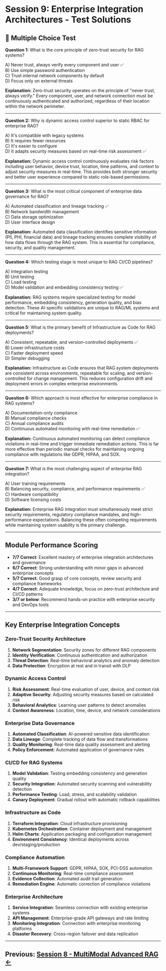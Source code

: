 # Session 9: Enterprise Integration Architectures - Test Solutions

## 📝 Multiple Choice Test

**Question 1:** What is the core principle of zero-trust security for RAG systems?  

A) Never trust, always verify every component and user ✅  
B) Use simple password authentication  
C) Trust internal network components by default  
D) Focus only on external threats  

**Explanation:** Zero-trust security operates on the principle of "never trust, always verify." Every component, user, and network connection must be continuously authenticated and authorized, regardless of their location within the network perimeter.

---

**Question 2:** Why is dynamic access control superior to static RBAC for enterprise RAG?  

A) It's compatible with legacy systems  
B) It requires fewer resources  
C) It's easier to configure  
D) It adapts security measures based on real-time risk assessment ✅  

**Explanation:** Dynamic access control continuously evaluates risk factors including user behavior, device trust, location, time patterns, and context to adjust security measures in real-time. This provides both stronger security and better user experience compared to static role-based permissions.

---

**Question 3:** What is the most critical component of enterprise data governance for RAG?  

A) Automated classification and lineage tracking ✅  
B) Network bandwidth management  
C) Data storage optimization  
D) User interface design  

**Explanation:** Automated data classification identifies sensitive information (PII, PHI, financial data) and lineage tracking ensures complete visibility of how data flows through the RAG system. This is essential for compliance, security, and quality management.

---

**Question 4:** Which testing stage is most unique to RAG CI/CD pipelines?  

A) Integration testing  
B) Unit testing  
C) Load testing  
D) Model validation and embedding consistency testing ✅  

**Explanation:** RAG systems require specialized testing for model performance, embedding consistency, generation quality, and bias detection. These AI-specific validations are unique to RAG/ML systems and critical for maintaining system quality.

---

**Question 5:** What is the primary benefit of Infrastructure as Code for RAG deployments?  

A) Consistent, repeatable, and version-controlled deployments ✅  
B) Lower infrastructure costs  
C) Faster deployment speed  
D) Simpler debugging  

**Explanation:** Infrastructure as Code ensures that RAG system deployments are consistent across environments, repeatable for scaling, and version-controlled for change management. This reduces configuration drift and deployment errors in complex enterprise environments.

---

**Question 6:** Which approach is most effective for enterprise compliance in RAG systems?  

A) Documentation-only compliance  
B) Manual compliance checks  
C) Annual compliance audits  
D) Continuous automated monitoring with real-time remediation ✅  

**Explanation:** Continuous automated monitoring can detect compliance violations in real-time and trigger immediate remediation actions. This is far more effective than periodic manual checks for maintaining ongoing compliance with regulations like GDPR, HIPAA, and SOX.

---

**Question 7:** What is the most challenging aspect of enterprise RAG integration?  

A) User training requirements  
B) Balancing security, compliance, and performance requirements ✅  
C) Hardware compatibility  
D) Software licensing costs  

**Explanation:** Enterprise RAG integration must simultaneously meet strict security requirements, regulatory compliance mandates, and high-performance expectations. Balancing these often competing requirements while maintaining system usability is the primary challenge.

---

## Module Performance Scoring

- **7/7 Correct**: Excellent mastery of enterprise integration architectures and governance  
- **6/7 Correct**: Strong understanding with minor gaps in advanced enterprise concepts  
- **5/7 Correct**: Good grasp of core concepts, review security and compliance frameworks  
- **4/7 Correct**: Adequate knowledge, focus on zero-trust architecture and CI/CD patterns  
- **3/7 or below**: Recommend hands-on practice with enterprise security and DevOps tools  

---

## Key Enterprise Integration Concepts

### Zero-Trust Security Architecture  
1. **Network Segmentation**: Security zones for different RAG components  
2. **Identity Verification**: Continuous authentication and authorization  
3. **Threat Detection**: Real-time behavioral analytics and anomaly detection  
4. **Data Protection**: Encryption at rest and in transit with DLP  

### Dynamic Access Control  
1. **Risk Assessment**: Real-time evaluation of user, device, and context risk  
2. **Adaptive Security**: Adjusting security measures based on calculated risk  
3. **Behavioral Analytics**: Learning user patterns to detect anomalies  
4. **Context Awareness**: Location, time, device, and network considerations  

### Enterprise Data Governance  
1. **Automated Classification**: AI-powered sensitive data identification  
2. **Data Lineage**: Complete tracking of data flow and transformations  
3. **Quality Monitoring**: Real-time data quality assessment and alerting  
4. **Policy Enforcement**: Automated application of governance rules  

### CI/CD for RAG Systems  
1. **Model Validation**: Testing embedding consistency and generation quality  
2. **Security Integration**: Automated security scanning and vulnerability detection  
3. **Performance Testing**: Load, stress, and scalability validation  
4. **Canary Deployment**: Gradual rollout with automatic rollback capabilities  

### Infrastructure as Code  
1. **Terraform Integration**: Cloud infrastructure provisioning  
2. **Kubernetes Orchestration**: Container deployment and management  
3. **Helm Charts**: Application packaging and configuration management  
4. **Environment Consistency**: Identical deployments across dev/staging/production  

### Compliance Automation  
1. **Multi-Framework Support**: GDPR, HIPAA, SOX, PCI-DSS automation  
2. **Continuous Monitoring**: Real-time compliance assessment  
3. **Evidence Collection**: Automated audit trail generation  
4. **Remediation Engine**: Automatic correction of compliance violations  

### Enterprise Architecture  
1. **Service Integration**: Seamless connection with existing enterprise systems  
2. **API Management**: Enterprise-grade API gateways and rate limiting  
3. **Monitoring Integration**: Connection with enterprise monitoring platforms  
4. **Disaster Recovery**: Cross-region failover and data replication  

---

**Previous:** [Session 8 - MultiModal Advanced RAG ←](Session8_MultiModal_Advanced_RAG.md)
---
